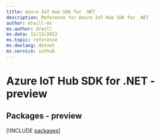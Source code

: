```yaml
---
title: Azure IoT Hub SDK for .NET
description: Reference for Azure IoT Hub SDK for .NET
author: drwill-ms
ms.author: drwill
ms.data: 12/13/2022
ms.topic: reference
ms.devlang: dotnet
ms.service: iothub
---
```

# Azure IoT Hub SDK for .NET - preview
## Packages - preview
[!INCLUDE [packages](iot-hub-index.md)]